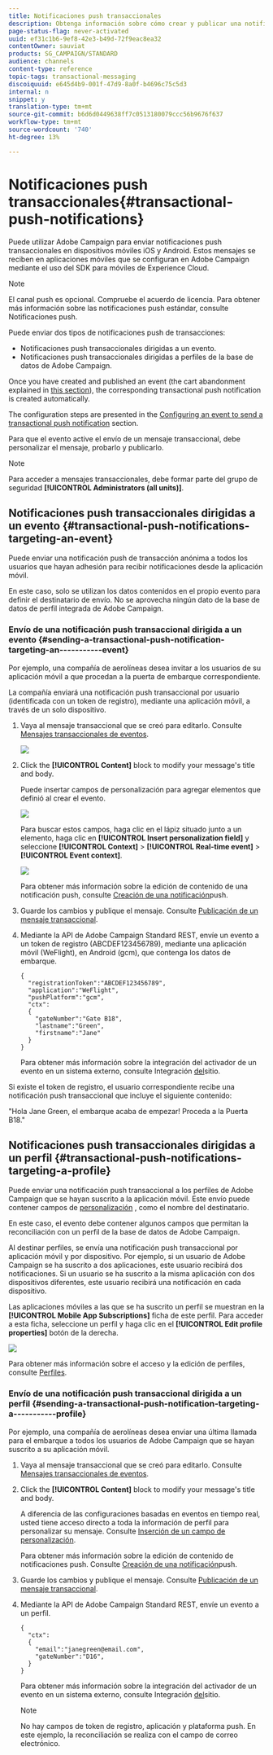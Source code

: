 ```yaml
---
title: Notificaciones push transaccionales
description: Obtenga información sobre cómo crear y publicar una notificación push transaccional.
page-status-flag: never-activated
uuid: ef31c1b6-9ef8-42e3-b49d-72f9eac8ea32
contentOwner: sauviat
products: SG_CAMPAIGN/STANDARD
audience: channels
content-type: reference
topic-tags: transactional-messaging
discoiquuid: e645d4b9-001f-47d9-8a0f-b4696c75c5d3
internal: n
snippet: y
translation-type: tm+mt
source-git-commit: b6d6d0449638ff7c0513180079ccc56b9676f637
workflow-type: tm+mt
source-wordcount: '740'
ht-degree: 13%

---
```



# Notificaciones push transaccionales{#transactional-push-notifications}

Puede utilizar Adobe Campaign para enviar notificaciones push transaccionales en dispositivos móviles iOS y Android. Estos mensajes se reciben en aplicaciones móviles que se configuran en Adobe Campaign mediante el uso del SDK para móviles de Experience Cloud.

>[!NOTE]
>
>El canal push es opcional. Compruebe el acuerdo de licencia. Para obtener más información sobre las notificaciones push estándar, consulte Notificaciones [](../../channels/using/about-push-notifications.md)push.

Puede enviar dos tipos de notificaciones push de transacciones:

* Notificaciones push transaccionales dirigidas a un evento.
* Notificaciones push transaccionales dirigidas a perfiles de la base de datos de Adobe Campaign.

Once you have created and published an event (the cart abandonment explained in [this section](../../channels/using/getting-started-with-transactional-msg.md#transactional-messaging-operating-principle)), the corresponding transactional push notification is created automatically.

The configuration steps are presented in the [Configuring an event to send a transactional push notification](../../administration/using/configuring-transactional-messaging.md#use-case--configuring-an-event-to-send-a-transactional-message) section.

Para que el evento active el envío de un mensaje transaccional, debe personalizar el mensaje, probarlo y publicarlo.

>[!NOTE]
>
>Para acceder a mensajes transaccionales, debe formar parte del grupo de seguridad **[!UICONTROL Administrators (all units)]**.

## Notificaciones push transaccionales dirigidas a un evento {#transactional-push-notifications-targeting-an-event}

Puede enviar una notificación push de transacción anónima a todos los usuarios que hayan adhesión para recibir notificaciones desde la aplicación móvil.

En este caso, solo se utilizan los datos contenidos en el propio evento para definir el destinatario de envío. No se aprovecha ningún dato de la base de datos de perfil integrada de Adobe Campaign.

### Envío de una notificación push transaccional dirigida a un evento {#sending-a-transactional-push-notification-targeting-an-----------event}

Por ejemplo, una compañía de aerolíneas desea invitar a los usuarios de su aplicación móvil a que procedan a la puerta de embarque correspondiente.

La compañía enviará una notificación push transaccional por usuario (identificada con un token de registro), mediante una aplicación móvil, a través de un solo dispositivo.

1. Vaya al mensaje transaccional que se creó para editarlo. Consulte [Mensajes transaccionales de eventos](../../channels/using/event-transactional-messages.md).

   ![](assets/message-center_push_message.png)

1. Click the **[!UICONTROL Content]** block to modify your message&#39;s title and body.

   Puede insertar campos de personalización para agregar elementos que definió al crear el evento.

   ![](assets/message-center_push_content.png)

   Para buscar estos campos, haga clic en el lápiz situado junto a un elemento, haga clic en **[!UICONTROL Insert personalization field]** y seleccione **[!UICONTROL Context]** > **[!UICONTROL Real-time event]** > **[!UICONTROL Event context]**.

   ![](assets/message-center_push_personalization.png)

   Para obtener más información sobre la edición de contenido de una notificación push, consulte [Creación de una notificación](../../channels/using/preparing-and-sending-a-push-notification.md)push.

1. Guarde los cambios y publique el mensaje. Consulte [Publicación de un mensaje transaccional](../../channels/using/event-transactional-messages.md#publishing-a-transactional-message).

1. Mediante la API de Adobe Campaign Standard REST, envíe un evento a un token de registro (ABCDEF123456789), mediante una aplicación móvil (WeFlight), en Android (gcm), que contenga los datos de embarque.

   ```
   {
     "registrationToken":"ABCDEF123456789",
     "application":"WeFlight",
     "pushPlatform":"gcm",
     "ctx":
     {
       "gateNumber":"Gate B18",
       "lastname":"Green",
       "firstname":"Jane"
     }
   }
   ```

   Para obtener más información sobre la integración del activador de un evento en un sistema externo, consulte Integración [del](../../administration/using/configuring-transactional-messaging.md#integrating-the-triggering-of-the-event-in-a-website)sitio.

Si existe el token de registro, el usuario correspondiente recibe una notificación push transaccional que incluye el siguiente contenido:

&quot;Hola Jane Green, el embarque acaba de empezar! Proceda a la Puerta B18.&quot;

## Notificaciones push transaccionales dirigidas a un perfil {#transactional-push-notifications-targeting-a-profile}

Puede enviar una notificación push transaccional a los perfiles de Adobe Campaign que se hayan suscrito a la aplicación móvil. Este envío puede contener campos de [personalización](../../designing/using/personalization.md#inserting-a-personalization-field) , como el nombre del destinatario.

En este caso, el evento debe contener algunos campos que permitan la reconciliación con un perfil de la base de datos de Adobe Campaign.

Al destinar perfiles, se envía una notificación push transaccional por aplicación móvil y por dispositivo. Por ejemplo, si un usuario de Adobe Campaign se ha suscrito a dos aplicaciones, este usuario recibirá dos notificaciones. Si un usuario se ha suscrito a la misma aplicación con dos dispositivos diferentes, este usuario recibirá una notificación en cada dispositivo.

Las aplicaciones móviles a las que se ha suscrito un perfil se muestran en la **[!UICONTROL Mobile App Subscriptions]** ficha de este perfil. Para acceder a esta ficha, seleccione un perfil y haga clic en el **[!UICONTROL Edit profile properties]** botón de la derecha.

![](assets/push_notif_subscriptions.png)

Para obtener más información sobre el acceso y la edición de perfiles, consulte [Perfiles](../../audiences/using/creating-profiles.md).

### Envío de una notificación push transaccional dirigida a un perfil {#sending-a-transactional-push-notification-targeting-a-----------profile}

Por ejemplo, una compañía de aerolíneas desea enviar una última llamada para el embarque a todos los usuarios de Adobe Campaign que se hayan suscrito a su aplicación móvil.

1. Vaya al mensaje transaccional que se creó para editarlo. Consulte [Mensajes transaccionales de eventos](../../channels/using/event-transactional-messages.md).

1. Click the **[!UICONTROL Content]** block to modify your message&#39;s title and body.

   A diferencia de las configuraciones basadas en eventos en tiempo real, usted tiene acceso directo a toda la información de perfil para personalizar su mensaje. Consulte [Inserción de un campo de personalización](../../designing/using/personalization.md#inserting-a-personalization-field).

   Para obtener más información sobre la edición de contenido de notificaciones push. Consulte [Creación de una notificación](../../channels/using/preparing-and-sending-a-push-notification.md)push.

1. Guarde los cambios y publique el mensaje. Consulte [Publicación de un mensaje transaccional](../../channels/using/event-transactional-messages.md#publishing-a-transactional-message).
1. Mediante la API de Adobe Campaign Standard REST, envíe un evento a un perfil.

   ```
   {
     "ctx":
     {
       "email":"janegreen@email.com",
       "gateNumber":"D16",
     }
   }
   ```

   Para obtener más información sobre la integración del activador de un evento en un sistema externo, consulte Integración [del](../../administration/using/configuring-transactional-messaging.md#integrating-the-triggering-of-the-event-in-a-website)sitio.

   >[!NOTE]
   >
   >No hay campos de token de registro, aplicación y plataforma push. En este ejemplo, la reconciliación se realiza con el campo de correo electrónico.
